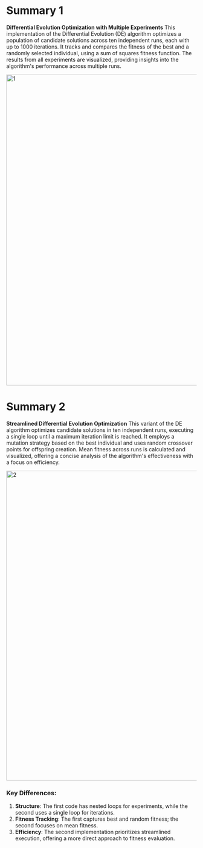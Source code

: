 # Summary 1
**Differential Evolution Optimization with Multiple Experiments**
This implementation of the Differential Evolution (DE) algorithm optimizes a population of candidate solutions across ten independent runs, each with up to 1000 iterations. It tracks and compares the fitness of the best and a randomly selected individual, using a sum of squares fitness function. The results from all experiments are visualized, providing insights into the algorithm's performance across multiple runs.

<img width="820" alt="1" src="https://github.com/user-attachments/assets/ba828d2b-c9c4-4b6d-8968-e2e3873a1ff1">


# Summary 2
**Streamlined Differential Evolution Optimization**
This variant of the DE algorithm optimizes candidate solutions in ten independent runs, executing a single loop until a maximum iteration limit is reached. It employs a mutation strategy based on the best individual and uses random crossover points for offspring creation. Mean fitness across runs is calculated and visualized, offering a concise analysis of the algorithm's effectiveness with a focus on efficiency.

<img width="817" alt="2" src="https://github.com/user-attachments/assets/81daa356-568e-4ab2-b6fe-91fc480f94f4">


### Key Differences:
1. **Structure**: The first code has nested loops for experiments, while the second uses a single loop for iterations.
2. **Fitness Tracking**: The first captures best and random fitness; the second focuses on mean fitness.
3. **Efficiency**: The second implementation prioritizes streamlined execution, offering a more direct approach to fitness evaluation.
